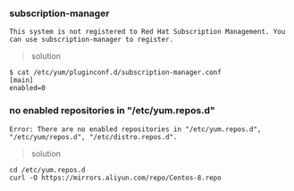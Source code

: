 ### subscription-manager
```
This system is not registered to Red Hat Subscription Management. You can use subscription-manager to register.
```
> solution
```
$ cat /etc/yum/pluginconf.d/subscription-manager.conf
[main]
enabled=0
```

### no enabled repositories in "/etc/yum.repos.d"
```
Error: There are no enabled repositories in "/etc/yum.repos.d", "/etc/yum/repos.d", "/etc/distro.repos.d".
```
> solution
```
cd /etc/yum.repos.d
curl -O https://mirrors.aliyun.com/repo/Centos-8.repo
```
